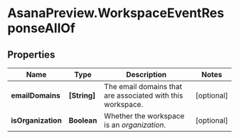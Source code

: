 # AsanaPreview.WorkspaceEventResponseAllOf

## Properties

Name | Type | Description | Notes
------------ | ------------- | ------------- | -------------
**emailDomains** | **[String]** | The email domains that are associated with this workspace. | [optional] 
**isOrganization** | **Boolean** | Whether the workspace is an *organization*. | [optional] 


